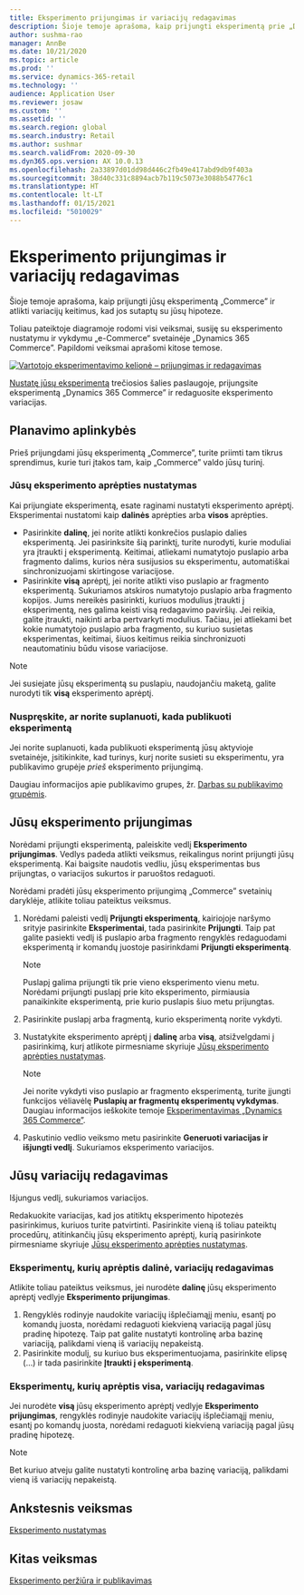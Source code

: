 ```yaml
---
title: Eksperimento prijungimas ir variacijų redagavimas
description: Šioje temoje aprašoma, kaip prijungti eksperimentą prie „Dynamics 365 Commerce” trečiosios šalies paslaugoje ir kaip redaguoti eksperimento variacijas.
author: sushma-rao
manager: AnnBe
ms.date: 10/21/2020
ms.topic: article
ms.prod: ''
ms.service: dynamics-365-retail
ms.technology: ''
audience: Application User
ms.reviewer: josaw
ms.custom: ''
ms.assetid: ''
ms.search.region: global
ms.search.industry: Retail
ms.author: sushmar
ms.search.validFrom: 2020-09-30
ms.dyn365.ops.version: AX 10.0.13
ms.openlocfilehash: 2a33897d01dd98d446c2fb49e417abd9db9f403a
ms.sourcegitcommit: 38d40c331c8894acb7b119c5073e3088b54776c1
ms.translationtype: HT
ms.contentlocale: lt-LT
ms.lasthandoff: 01/15/2021
ms.locfileid: "5010029"
---
```

# <a name="connect-an-experiment-and-edit-variations"></a>Eksperimento prijungimas ir variacijų redagavimas

Šioje temoje aprašoma, kaip prijungti jūsų eksperimentą „Commerce” ir atlikti variacijų keitimus, kad jos sutaptų su jūsų hipoteze. 

Toliau pateiktoje diagramoje rodomi visi veiksmai, susiję su eksperimento nustatymu ir vykdymu „e-Commerce“ svetainėje „Dynamics 365 Commerce”. Papildomi veiksmai aprašomi kitose temose.

[ ![Vartotojo eksperimentavimo kelionė – prijungimas ir redagavimas](./media/experimentation_connect_edit.svg) ](./media/experimentation_connect_edit.svg#lightbox)

[Nustatę jūsų eksperimentą](experimentation-setup.md) trečiosios šalies paslaugoje, prijungsite eksperimentą „Dynamics 365 Commerce” ir redaguosite eksperimento variacijas.

## <a name="planning-considerations"></a>Planavimo aplinkybės

Prieš prijungdami jūsų eksperimentą „Commerce”, turite priimti tam tikrus sprendimus, kurie turi įtakos tam, kaip „Commerce” valdo jūsų turinį.

### <a name="determine-the-scope-of-your-experiment"></a>Jūsų eksperimento aprėpties nustatymas
Kai prijungiate eksperimentą, esate raginami nustatyti eksperimento aprėptį. Eksperimentai nustatomi kaip **dalinės** aprėpties arba **visos** aprėpties.
- Pasirinkite **dalinę**, jei norite atlikti konkrečios puslapio dalies eksperimentą. Jei pasirinksite šią parinktį, turite nurodyti, kurie moduliai yra įtraukti į eksperimentą. Keitimai, atliekami numatytojo puslapio arba fragmento dalims, kurios nėra susijusios su eksperimentu, automatiškai sinchronizuojami skirtingose variacijose.
- Pasirinkite **visą** aprėptį, jei norite atlikti viso puslapio ar fragmento eksperimentą. Sukuriamos atskiros numatytojo puslapio arba fragmento kopijos. Jums nereikės pasirinkti, kuriuos modulius įtraukti į eksperimentą, nes galima keisti visą redagavimo paviršių. Jei reikia, galite įtraukti, naikinti arba pertvarkyti modulius. Tačiau, jei atliekami bet kokie numatytojo puslapio arba fragmento, su kuriuo susietas eksperimentas, keitimai, šiuos keitimus reikia sinchronizuoti neautomatiniu būdu visose variacijose.

<!-- not to editors, we're adding an image here to illustrate the difference. it will help.) -->

> [!NOTE]
> Jei susiejate jūsų eksperimentą su puslapiu, naudojančiu maketą, galite nurodyti tik **visą** eksperimento aprėptį.

### <a name="decide-if-you-want-to-schedule-when-your-experiment-is-published"></a>Nuspręskite, ar norite suplanuoti, kada publikuoti eksperimentą
Jei norite suplanuoti, kada publikuoti eksperimentą jūsų aktyvioje svetainėje, įsitikinkite, kad turinys, kurį norite susieti su eksperimentu, yra publikavimo grupėje *prieš* eksperimento prijungimą. 

Daugiau informacijos apie publikavimo grupes, žr. [Darbas su publikavimo grupėmis](publish-groups.md).


## <a name="connect-your-experiment"></a>Jūsų eksperimento prijungimas
Norėdami prijungti eksperimentą, paleiskite vedlį **Eksperimento prijungimas**. Vedlys padeda atlikti veiksmus, reikalingus norint prijungti jūsų eksperimentą. Kai baigsite naudotis vedliu, jūsų eksperimentas bus prijungtas, o variacijos sukurtos ir paruoštos redaguoti.

Norėdami pradėti jūsų eksperimento prijungimą „Commerce” svetainių daryklėje, atlikite toliau pateiktus veiksmus.

1. Norėdami paleisti vedlį **Prijungti eksperimentą**, kairiojoje naršymo srityje pasirinkite **Eksperimentai**, tada pasirinkite **Prijungti**. Taip pat galite pasiekti vedlį iš puslapio arba fragmento rengyklės redaguodami eksperimentą ir komandų juostoje pasirinkdami **Prijungti eksperimentą**.

    > [!NOTE]
    > Puslapį galima prijungti tik prie vieno eksperimento vienu metu. Norėdami prijungti puslapį prie kito eksperimento, pirmiausia panaikinkite eksperimentą, prie kurio puslapis šiuo metu prijungtas.

1. Pasirinkite puslapį arba fragmentą, kurio eksperimentą norite vykdyti.
1. Nustatykite eksperimento aprėptį į **dalinę** arba **visą**, atsižvelgdami į pasirinkimą, kurį atlikote pirmesniame skyriuje [Jūsų eksperimento aprėpties nustatymas](#determine-the-scope-of-your-experiment).
    > [!NOTE]
    > Jei norite vykdyti viso puslapio ar fragmento eksperimentą, turite įjungti funkcijos vėliavėlę **Puslapių ar fragmentų eksperimentų vykdymas**. Daugiau informacijos ieškokite temoje [Eksperimentavimas „Dynamics 365 Commerce”](experimentation-overview.md).
    
1. Paskutinio vedlio veiksmo metu pasirinkite **Generuoti variacijas ir išjungti vedlį**. Sukuriamos eksperimento variacijos. 

## <a name="edit-your-variations"></a>Jūsų variacijų redagavimas
Išjungus vedlį, sukuriamos variacijos. 

Redakuokite variacijas, kad jos atitiktų eksperimento hipotezės pasirinkimus, kuriuos turite patvirtinti. Pasirinkite vieną iš toliau pateiktų procedūrų, atitinkančių jūsų eksperimento aprėptį, kurią pasirinkote pirmesniame skyriuje [Jūsų eksperimento aprėpties nustatymas](#determine-the-scope-of-your-experiment).

### <a name="edit-variations-for-experiments-with-partial-scope"></a>Eksperimentų, kurių aprėptis dalinė, variacijų redagavimas
Atlikite toliau pateiktus veiksmus, jei nurodėte **dalinę** jūsų eksperimento aprėptį vedlyje **Eksperimento prijungimas**.

1. Rengyklės rodinyje naudokite variacijų išplečiamąjį meniu, esantį po komandų juosta, norėdami redaguoti kiekvieną variaciją pagal jūsų pradinę hipotezę. Taip pat galite nustatyti kontrolinę arba bazinę variaciją, palikdami vieną iš variacijų nepakeistą.
1. Pasirinkite modulį, su kuriuo bus eksperimentuojama, pasirinkite elipsę (...) ir tada pasirinkite **Įtraukti į eksperimentą**.

### <a name="edit-variations-for-experiments-with-entire-scope"></a>Eksperimentų, kurių aprėptis visa, variacijų redagavimas
Jei nurodėte **visą** jūsų eksperimento aprėptį vedlyje **Eksperimento prijungimas**, rengyklės rodinyje naudokite variacijų išplečiamąjį meniu, esantį po komandų juosta, norėdami redaguoti kiekvieną variaciją pagal jūsų pradinę hipotezę. 

> [!NOTE]
> Bet kuriuo atveju galite nustatyti kontrolinę arba bazinę variaciją, palikdami vieną iš variacijų nepakeistą.

## <a name="previous-step"></a>Ankstesnis veiksmas
[Eksperimento nustatymas](experimentation-setup.md) 


## <a name="next-step"></a>Kitas veiksmas
[Eksperimento peržiūra ir publikavimas](experimentation-preview-publish.md)

